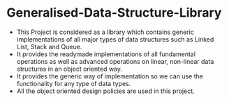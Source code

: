 # Generalised-Data-Structure-Library

- This Project is considered as a library which contains generic implementations of all major types of data structures such as Linked List, Stack and Queue.
- It provides the readymade implementations of all fundamental operations as well as advanced operations on linear, non-linear data structures in an object oriented way.
- It provides the generic way of implementation so we can use the functionality for any type of data types.
- All the object oriented design policies are used in this project.
